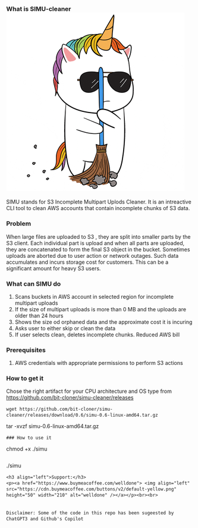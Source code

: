 ### What is SIMU-cleaner &nbsp; &nbsp; &nbsp; &nbsp; &nbsp; &nbsp; &nbsp; &nbsp; &nbsp; &nbsp; &nbsp; &nbsp; ![alt text](SIMU-cleaner.gif "SIMU")
SIMU stands for S3 Incomplete Multipart Uplods Cleaner. It is an intreactive CLI tool to clean AWS accounts that contain incomplete chunks of S3 data. 

### Problem
When large files are uploaded to S3 , they are split into smaller parts by the S3 client. Each individual part is upload and when all parts are uploaded, they are concatenated to form the final S3 object in the bucket. Sometimes uploads are aborted due to user action or network outages. Such data accumulates and incurs storage cost for customers. This can be a significant amount for heavy S3 users. 

### What can SIMU do
1. Scans buckets in AWS account in selected region for incomplete multipart uploads
2. If the size of multipart uploads is more than 0 MB and the uploads are older than 24 hours
3. Shows the size od orphaned data and the approximate cost it is incuring
4. Asks user to either skip or clean the data
5. If user selects clean, deletes incomplete chunks. Reduced AWS bill 

### Prerequisites
1. AWS credentials with appropriate permissions to perform S3 actions
### How to get it
Chose the right artifact for your CPU architecture and OS type from https://github.com/bit-cloner/simu-cleaner/releases
```
wget https://github.com/bit-cloner/simu-cleaner/releases/download/0.6/simu-0.6-linux-amd64.tar.gz
```
tar -xvzf simu-0.6-linux-amd64.tar.gz
```
### How to use it
```
chmod +x ./simu
```
```
./simu
```
<h3 align="left">Support:</h3>
<p><a href="https://www.buymeacoffee.com/welldone"> <img align="left" src="https://cdn.buymeacoffee.com/buttons/v2/default-yellow.png" height="50" width="210" alt="welldone" /></a></p><br><br>


Disclaimer: Some of the code in this repo has been sugeested by ChatGPT3 and Github's Copilot